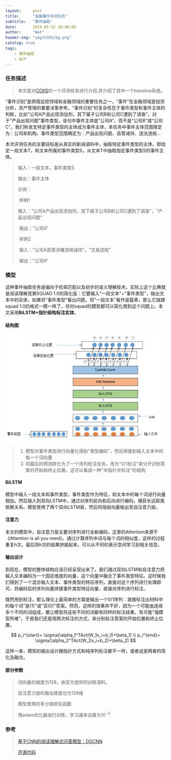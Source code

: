 ```yaml
---
layout:     post
title:      "金融事件评测任务"
subtitle:   "事件抽取"
date:       2019-05-22 10:00:00
author:     "Wwt"
header-img: "img/CCKS/bg.png"
catalog: true
tags:   
    - 事件抽取
    - NLP
---
```


### 任务描述

>本文是对[CCKS](<https://biendata.com/competition/ccks_2019_4/>)的一个评测任务进行介绍,并介绍了其中一个baseline系统。

“事件识别”是舆情监控领域和金融领域的重要任务之一，“事件”在金融领域是投资分析，资产管理的重要决策参考。“事件识别”的复杂性在于事件类型和事件主体的判断，比如“公司A产品出现添加剂，其下属子公司B和公司C遭到了调查”，对于“产品出现问题”事件类型，该句中事件主体是“公司A”，而不是“公司B”或“公司C”。我们称发生特定事件类型的主体成为事件主体，本任务中事件主体范围限定为：公司和机构。事件类型范围确定为：产品出现问题、高管减持、违法违规…

本次评测任务的主要目标是从真实的新闻语料中，抽取特定事件类型的主体。即给定一段文本T，和文本所属的事件类型S，从文本T中抽取指定事件类型S的事件主体。

>输入：一段文本，事件类型S
>
>输出：事件主体
>
>示例：
>
>​	样例1
>
>​				输入："公司A产品出现添加剂，其下属子公司B和公司C遭到了调查"，"产品出现问题"
>
>​				输出："公司A"
>
>​	样例2
>
>​				输入："公司A高管涉嫌违规减持"，"交易违规"
>
>​				输出："公司A"

### 模型

这种事件抽取任务是偏向于检索匹配以及初步的语义理解技术。实际上这个比赛就是阅读理解竞赛SQUAD 1.0的简化版：它要输入"一段文本"+"事件类型"，输出文本中的实体，如果将"事件类型"看出问题，将"一段文本"看作是篇章，那么它就跟squad 1.0的格式一模一样了，任何squad的模型都可以简化用到这个问题上。本文采用**BiLSTM+指针结构标注实体**。

#### 结构图

![1](/img/ccks/1.png)

>	1. 模型对事件类型进行向量化得到"类型编码"，然后拼接到输入文本中的每一个词向量
> 	2. 将最后的预测转化为了一个序列标注任务，改为"0/1标注"来分开识别答案的开始和终止位置，这可以看成一种"半指针半标注"的结构

#### BiLSTM

模型中输入一段文本和事件类型，事件类型作为特征，和文本中的每个词进行向量相加。然后输入到双向LSTM中，通过对序列前向和后向进行编码，捕获长远距离依赖关系。模型使用了两个双向LSTM层，然后将隐层向量输出至自注意力层。

#### 注意力

本文的模型中，自注意力层主要对序列进行全新编码，这里的Attention来源于《Attention is all you need》。通过计算序列中词与每个词的相似度，这样的过程重复h次，最后将h次的结果拼接起来，可以从不同的表示空间学习到相关信息。

#### 输出设计

到现在，模型的整体结构应该已经呈现出来了。我们通过双向LSTM和自注意力把输入文本编码为一个固定维度的向量，这个向量中融合了事件类型特征。这时候我们得到了一个混合输入文本、事件类型的特征序列，直接对这个序列进行处理即可，将编码后的序列向量拼接事件类型特征向量，直接对序列进行标注。

既然用到标注，那么理论上最简单的方案是输出一个0/1序列：直接标注出材料中的每个词"是(1)"或"否(0)"答案。然而，这样的效果并不好，因为一个可能由连续多个不同的词组成，要让模型将这些不同的词都有同样的标注结果，有可能"强模型所难"。于是我们还是用两次标注的方式，来分别标注答案的开始位置和终止位置。

$$
p_i^{start}= \sigma(\alpha_1^TAct(W_1x_i+b_1)+\beta_1) \\
p_i^{end}= \sigma(\alpha_2^TAct(W_2x_i+b_2)+\beta_2)
$$

这样一来，模型的输出设计跟指针方式和纯序列标注都不一样，或者说是两者的简化及融合。

#### 部分参数

>词向量的维度为128，由官方提供的训练语料。
>
>自注意力层的输出维度也为128维
>
>模型使用的多分类损失函数
>
>用adam优化器进行训练，学习速率设置为$10^{-3}$

### 参考

>[基于CNN的阅读理解式问答模型：DGCNN](https://spaces.ac.cn/archives/5409)
>
>[开源代码](https://github.com/bojone/ee-2019-baseline)

















